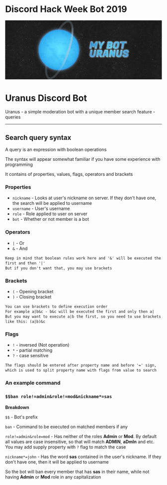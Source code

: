# Discord Hack Week Bot 2019

![Main Banner](/banner.png)

# Uranus Discord Bot

Uranus - a simple moderation bot with a unique member search feature - queries

---

## Search query syntax

A query is an expression with boolean operations

The syntax will appear somewhat familiar if you have some experience with programming

It contains of properties, values, flags, operators and brackets

### Properties

- `nickname` - Looks at user's nickname on server. If they don't have one, the search will be applied to username
- `username` - User's username
- `role` - Role applied to user on server
- `bot` - Whether or not member is a bot

### Operators

- `|` - Or
- `&` - And

```
Keep in mind that boolean rules work here and '&' will be executed the first and then '|'
But if you don't want that, you may use brackets
```

### Brackets

- `(` - Opening bracket
- `)` - Closing bracket

```
You can use brackets to define execution order
For example a|b&c - b&c will be executed the first and only then a|
But you may want to execute a|b the first, so you need to use brackets like this: (a|b)&c
```

### Flags

- `!` - inversed (Not operation)
- `*` - partial matching
- `?` - case sensitive

```
The flags should be entered after property name and before '=' sign,
which is used to split property name with flags from value to search
```


### An example command

### `$$ban role!=admin&role!=mod&nickname*=sas`

**Breakdown**

`$$` - Bot's prefix

`ban` - Command to be executed on matched members if any

`role!=admin&role=mod` - Has neither of the roles **Admin** or **Mod**. By default all values are case insensitive, so that will match **ADMIN**, **aDmIn** and etc. You may add supply property with `?` flag to match the case

`nickname*=john` - Has the word **sas** contained in the user's nickname. If they don't have one, then it will be applied to username

So the bot will ban every member that has **sas** in their name, while not having **Admin** or **Mod** role in any capitalization
